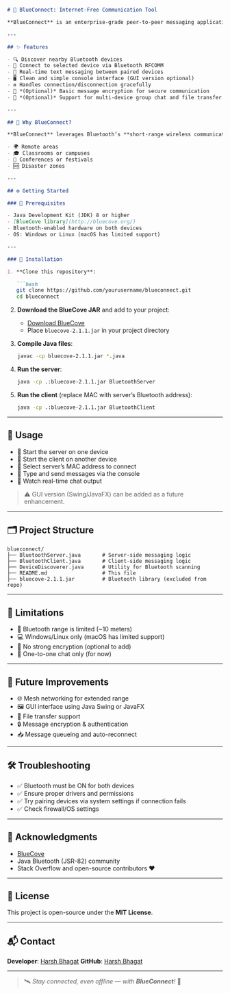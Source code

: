 ````markdown
# 🔵 BlueConnect: Internet-Free Communication Tool

**BlueConnect** is an enterprise-grade peer-to-peer messaging application built in **Java** using the **BlueCove** library for Bluetooth communication. This tool enables users to discover nearby Bluetooth devices, establish RFCOMM connections, and exchange text messages **without the need for internet**.

---

## ✨ Features

- 🔍 Discover nearby Bluetooth devices  
- 🔗 Connect to selected device via Bluetooth RFCOMM  
- 💬 Real-time text messaging between paired devices  
- 🖥️ Clean and simple console interface (GUI version optional)  
- ♻️ Handles connection/disconnection gracefully  
- 🔐 *(Optional)* Basic message encryption for secure communication  
- 👥 *(Optional)* Support for multi-device group chat and file transfer

---

## 🤔 Why BlueConnect?

**BlueConnect** leverages Bluetooth’s **short-range wireless communication** to enable **offline messaging** in environments where internet access is unavailable or unreliable — such as:

- 🌍 Remote areas  
- 🎓 Classrooms or campuses  
- 🎪 Conferences or festivals  
- 🆘 Disaster zones

---

## ⚙️ Getting Started

### 🔧 Prerequisites

- Java Development Kit (JDK) 8 or higher  
- [BlueCove library](http://bluecove.org/)  
- Bluetooth-enabled hardware on both devices  
- OS: Windows or Linux (macOS has limited support)

---

### 🚀 Installation

1. **Clone this repository**:

   ```bash
   git clone https://github.com/yourusername/blueconnect.git
   cd blueconnect
````

2. **Download the BlueCove JAR** and add to your project:

   * [Download BlueCove](http://bluecove.org/download.html)
   * Place `bluecove-2.1.1.jar` in your project directory

3. **Compile Java files**:

   ```bash
   javac -cp bluecove-2.1.1.jar *.java
   ```

4. **Run the server**:

   ```bash
   java -cp .:bluecove-2.1.1.jar BluetoothServer
   ```

5. **Run the client** (replace MAC with server’s Bluetooth address):

   ```bash
   java -cp .:bluecove-2.1.1.jar BluetoothClient
   ```

---

## 🧪 Usage

* 🔹 Start the server on one device
* 🔹 Start the client on another device
* 🔹 Select server’s MAC address to connect
* 🔹 Type and send messages via the console
* 🔹 Watch real-time chat output

> ⚠️ GUI version (Swing/JavaFX) can be added as a future enhancement.

---

## 🗂️ Project Structure

```
blueconnect/
├── BluetoothServer.java       # Server-side messaging logic
├── BluetoothClient.java       # Client-side messaging logic
├── DeviceDiscoverer.java      # Utility for Bluetooth scanning
├── README.md                  # This file
├── bluecove-2.1.1.jar         # Bluetooth library (excluded from repo)
```

---

## 🚫 Limitations

* 📶 Bluetooth range is limited (~10 meters)
* 💻 Windows/Linux only (macOS has limited support)
* 🔐 No strong encryption (optional to add)
* 📡 One-to-one chat only (for now)

---

## 🔮 Future Improvements

* 🌐 Mesh networking for extended range
* 🖼️ GUI interface using Java Swing or JavaFX
* 📁 File transfer support
* 🔒 Message encryption & authentication
* 📥 Message queueing and auto-reconnect

---

## 🛠️ Troubleshooting

* ✅ Bluetooth must be ON for both devices
* ✅ Ensure proper drivers and permissions
* ✅ Try pairing devices via system settings if connection fails
* ✅ Check firewall/OS settings

---

## 🙏 Acknowledgments

* [BlueCove](http://bluecove.org/)
* Java Bluetooth (JSR-82) community
* Stack Overflow and open-source contributors ❤️

---

## 📄 License

This project is open-source under the **MIT License**.

---

## 📬 Contact

**Developer**: [Harsh Bhagat](mailto:harshbhagat9970.com)
**GitHub**: [Harsh Bhagat](https://github.com/harshbhagat22)

---

> 🛰️ *Stay connected, even offline — with **BlueConnect**!* 🔵

```

